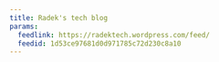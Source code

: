 ```yaml
---
title: Radek's tech blog
params:
  feedlink: https://radektech.wordpress.com/feed/
  feedid: 1d53ce97681d0d971785c72d230c8a10
---
```

